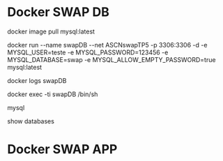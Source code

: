 # Docker SWAP DB

docker image pull mysql:latest

docker run --name swapDB --net ASCNswapTP5 -p 3306:3306 -d -e MYSQL_USER=teste -e MYSQL_PASSWORD=123456 -e MYSQL_DATABASE=swap -e MYSQL_ALLOW_EMPTY_PASSWORD=true mysql:latest

docker logs swapDB

docker exec -ti swapDB /bin/sh

mysql

show databases

# Docker SWAP APP

